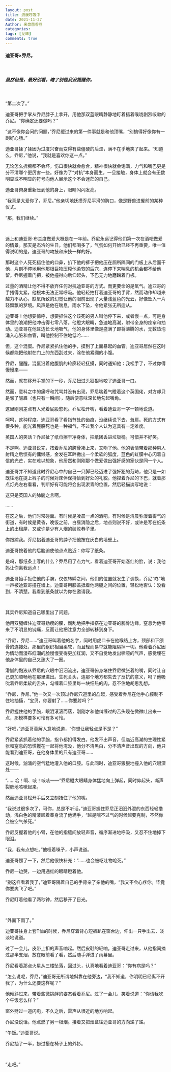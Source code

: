 ```yaml
---
layout: post
title: 浪漫呼吸中
date: 2021-11-27
Author: 来盘茴香豆
categories: 
tags: [龙瘫]
comments: true
--- 
```



#### 迪亚哥×乔尼。

<br/>

##### 虽然但是，最好别看。瞎了别怪我没提醒你。

<br/>

“第二次了。”

迪亚哥把手掌从乔尼脖子上拿开，用他那双蓝眼睛静静地盯着捂着喉咙剧烈咳嗽的乔尼。“你确定还要做吗？”

“这不像你会问的问题，”乔尼缓过来的第一件事就是和他顶嘴，“别搞得好像你有一副好心肠。”

迪亚哥揉了揉因为过度兴奋而变得有些僵硬的后颈，满不在乎地笑了起来。“知道么，乔尼，”他说，“我就是喜欢你这一点。”

无论怎么折腾都不会坏，伤口很快就会愈合，精神很快就会饱满，力气和嘴巴更是分不清哪个更厉害一些。好像为了“对抗”本身而生，一旦接触，身体上就会有无数明显或不明显的符号向他人展示这个不会迷茫的自己。

迪亚哥俯身重新压到他的身上，眼睛闪闪发亮。

“我真是太爱你了，乔尼。”他亲切地抚摸乔尼平滑的胸口，像是野兽进餐前的某种仪式。

“那，我们继续。”

<br/>

迷上和迪亚哥·布兰度做爱大概是在一年前。乔尼永远记得他们第一次在酒吧做爱的情景。那天是杰洛的生日，他们都喝多了，气氛如何开始已经不再重要，唯一值得说明的是，迪亚哥的吻技和床技一样的好。

那时这个人死死捂住他的口鼻，扒下他的裤子把他压在厕所隔间的门板上从后面干他，片刻不停地用他那根巨物压榨他柔软的后穴，连停下来喘息的机会都不给他留。乔尼握着门把，被他撞得向后仰起头，下巴无力地磨蹭着门板。

过量的酒精让他不得不放弃任何对抗迪亚哥的方式。而更要命的是氧气。迪亚哥的手捂得太紧，他根本无法正常呼吸。他轻轻拍打着迪亚哥的手背，然而动作却越来越力不从心，缺氧所致的幻觉让他的眼前出现了大量浅蓝色的光云，好像坠入一片轻飘飘的梦境。风声是他在喘息，雨水下坠，令他紧张无所适从。

迪亚哥！他想要惊呼，想要抓住这个该死的男人叫他停下来，或者慢一点，可是身体里的浪潮把他冲击得七零八落。他瞪大眼睛，急速地高潮，附带全身的痉挛和抽动。迪亚哥在他耳边长长地吸气，他的身体里像是盛满了即将沸腾的水，无数热泡涌入心脏和血管，叫他控制不住地低吟……

但，这个混蛋。乔尼紧紧扒住他的手，摸到了上面暴起的血管。迪亚哥居然在这时候都能把他射在门上的东西刮过来，涂在他紧绷的小腹。

乔尼，醒醒。混蛋沿着他腹肌的轮廓轻轻抚摸，同时通知他：我松手了，不过你得慢慢来——

然而，就在移开手掌的下一秒，乔尼扭过头狠狠地咬了迪亚哥一口。

然而，意料之中的痛呼和咒骂并没有出现，乔尼喘着气瞪着这个英国佬，对方却只是皱了皱眉（也只有一瞬间），随后便意味深长地勾起嘴角。

这里刚刚差点有人光着屁股憋死。乔尼松开嘴，看着迪亚哥一字一顿地说道。

呵呵，这种程度。迪亚哥看了看指节处的齿痕，没继续说下去，耸肩。死的方式有很多种，能光着屁股死也是一种福气，不过我个人认为这具有一定难度。

英国人的笑话？乔尼扯了纸巾擦干净身体，把纸团丢进垃圾桶。可惜并不好笑。

不是啊。迪亚哥说完，按着乔尼的胯骨凑上来，又吻了他。他的表情带着那种男人射精之后惯有的慵懒感，金发在耳畔撇出一个柔软的弧度，蓝色的虹膜中心闪着自信的光芒，实在难以想象，他居然和刚刚那个做爱做出强奸感的家伙是同一个人。

迪亚哥并不知道此时乔尼心中的自己一只脚已经迈进了强奸犯的范畴，他只是一如既往地在提上裤子的时候对床伴保持恰到好处的礼貌。他捏着乔尼的下巴，就着那点灯光左右看看，判断好有可能将会出现淤青的位置，然后轻描淡写地说：

这只是英国人的肺腑之言啊。

……

在这之后，他们时常碰面。有时候是凌晨一点的酒吧，有时候是清晨弥漫着雾气的街道，有时候是黄昏，晚饭之前，白昼消隐之后，地点则说不好，或许是写在纸条上的出租屋，又或许是少有人烟的破败巷子里。

你跟踪我。乔尼掐着迪亚哥的脖子把他按在灰白的墙壁上。

迪亚哥按着他的后脑迫使他点点贴近：你写了纸条。

是吗，那纸条上写的什么？乔尼用了点力气，看着迪亚哥开始涨红的脸，说：我他妈让你离我远点！

迪亚哥抬手扼住他的手腕，仅仅转瞬之间，他们的位置就发生了调换，乔尼“咚”地一声被迪亚哥撞在墙上。迪亚哥用膝盖抵着他两腿之间的位置，轻松地否认：没看到，不清楚。我看到纸条就以为你在邀请我。

 <br/>

其实乔尼知道自己哪里出了问题。

他用双腿缠住迪亚哥劲瘦的腰，慌乱地把手指搭在迪亚哥的腕骨边缘。窒息为他带来了不明显的钝痛，反而让他把注意力全部转移到身下。

“乔尼，乔尼……”迪亚哥叫着他的名字，同时用虎口卡在他喉结上方，颈部和下颌骨的连接处，那里的组织相当柔软，而且轻而易举就能阻隔掉一切。他看着乔尼因为情动而漫布红潮的脸慢慢变得更加红润，又不自觉地发出嘶哑的气声，感觉埋在他身体里的自己又涨大了一圈。

滑腻的黏液从乔尼的穴眼中汩汩流出，迪亚哥俯身堵住乔尼微张着的嘴，同时让自己更加顺畅地在那里进出。生死关头，连那个地方都失去了反抗的意义，吗？他吸吮着乔尼柔软的舌头，勾缠着口腔里每一块细热的肉，忍不住地胡思乱想。

“乔尼，乔尼，”他一次又一次顶过乔尼穴道里的凸起，感受着乔尼在他手心控制不住地抽搐，“宝贝，你要射了……你要射吗？”

乔尼握住他的手腕，眼泪滚滚而落，刚刚才和他纠缠过的舌头现在微微吐出来一点，那模样要多可怜有多可怜。

“好吧，”迪亚哥善解人意地说道，“你想让我轻点是不是？”

乔尼紧紧抓着他的手腕，指节都扣得发白。他发不出声音，但临近高潮的生理性紧张和窒息的恐慌搅在一起将他淹没，他分不清黑白，分不清声音出现的方向，他只能看到迪亚哥，在他身体里的只有迪亚哥……

这时候，汹涌的空气猛地灌入他的口腔。与此同时，迪亚哥狠狠地撞入他的穴眼深处——

“……哈！啊、咳！咳咳——”乔尼瞪大眼睛身体猛地向上弹起，同时仰起头，嘶声裂肺地咳嗽起来。

然而迪亚哥松开手后又立刻捂住了他的嘴。

“我说过很多次了，可你，总是不听话，”迪亚哥握住乔尼正汩汩外泄的东西轻轻撸动，浅白色的精液顺着茎身流了他满手，“越是喘不过气的时候越要克制，不然你会被空气杀死。”

乔尼反握着他的小臂，在他的指缝间放轻声音，循序渐进地呼吸，又忍不住地掉下眼泪。

“我，我有点想吐。”他哑着嗓子，小声说道。

迪亚哥愣了一下，然后他很快补充：“……也会被呕吐物呛死。”

乔尼一边哭，一边用通红的眼睛瞪着他。

“别这样看着我了，”迪亚哥隔着自己的手背亲了亲他的嘴，“我又不会心疼你。毕竟你要爽飞了吧。”

乔尼盯着他看了两秒钟，然后移开了目光。

 <br/>

“外面下雨了。”

迪亚哥往身上套T恤的时候，乔尼穿着背心短裤趴在窗台边，伸出一只手出去，淡淡地说道。

过了一会儿，皮带上扣的声音响起。然后皮鞋的轻响。迪亚哥走过来，从他指间摘过那半支烟，放在眼前看了看，然后随手弹进了雨幕里。

乔尼看着那点火星从三楼坠落，回过头，认真地看着迪亚哥：“你有病是吗？”

“怎么说呢，乔尼，”迪亚哥无所谓地斜靠在他旁边，“我不知道，你明明已经离不开我了，为什么还要这样呢？”

他倾斜过来，带着些微挑衅的姿态看着乔尼。过了一会儿，笑着说道：“你请我吃个午饭怎么样？”

窗外劈过一道闪电，不久之后，雷声从很近的地方响起。

乔尼没说话。他点燃了另一根烟。接着又把烟盒往迪亚哥的方向递了递。

“午饭。”迪亚哥说。

乔尼抽了一半，捞过搭在椅子上的外衫。

 <br/>

“走吧。”

 <br/>
